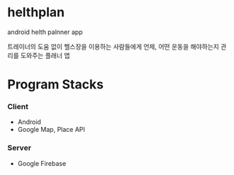 # helthplan
android helth palnner app

트레이너의 도움 없이 헬스장을 이용하는 사람들에게 언제, 어떤 운동을 해야하는지 관리를 도와주는 플래너 앱 

# Program Stacks
### **Client**  
* Android  
* Google Map, Place API  
  
### **Server**  
* Google Firebase  
